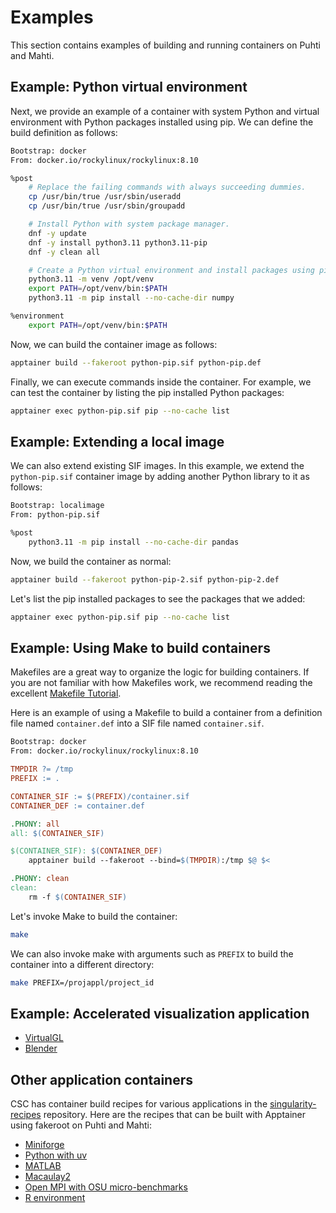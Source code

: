 # Examples

This section contains examples of building and running containers on Puhti and Mahti.

## Example: Python virtual environment

Next, we provide an example of a container with system Python and virtual environment with Python packages installed using pip.
We can define the build definition as follows:

```sh title="python-pip.def"
Bootstrap: docker
From: docker.io/rockylinux/rockylinux:8.10

%post
    # Replace the failing commands with always succeeding dummies.
    cp /usr/bin/true /usr/sbin/useradd
    cp /usr/bin/true /usr/sbin/groupadd

    # Install Python with system package manager.
    dnf -y update
    dnf -y install python3.11 python3.11-pip
    dnf -y clean all

    # Create a Python virtual environment and install packages using pip.
    python3.11 -m venv /opt/venv
    export PATH=/opt/venv/bin:$PATH
    python3.11 -m pip install --no-cache-dir numpy

%environment
    export PATH=/opt/venv/bin:$PATH
```

Now, we can build the container image as follows:

```bash
apptainer build --fakeroot python-pip.sif python-pip.def
```

Finally, we can execute commands inside the container.
For example, we can test the container by listing the pip installed Python packages:

```bash
apptainer exec python-pip.sif pip --no-cache list
```

## Example: Extending a local image

We can also extend existing SIF images.
In this example, we extend the `python-pip.sif` container image by adding another Python library to it as follows:

```sh title="python-pip-2.def"
Bootstrap: localimage
From: python-pip.sif

%post
    python3.11 -m pip install --no-cache-dir pandas
```

Now, we build the container as normal:

```bash
apptainer build --fakeroot python-pip-2.sif python-pip-2.def
```

Let's list the pip installed packages to see the packages that we added:

```bash
apptainer exec python-pip.sif pip --no-cache list
```

## Example: Using Make to build containers

Makefiles are a great way to organize the logic for building containers.
If you are not familiar with how Makefiles work, we recommend reading the excellent [Makefile Tutorial](https://makefiletutorial.com/).

Here is an example of using a Makefile to build a container from a definition file named `container.def` into a SIF file named `container.sif`.

```sh title="container.def"
Bootstrap: docker
From: docker.io/rockylinux/rockylinux:8.10
```

```Makefile title="Makefile"
TMPDIR ?= /tmp
PREFIX := .

CONTAINER_SIF := $(PREFIX)/container.sif
CONTAINER_DEF := container.def

.PHONY: all
all: $(CONTAINER_SIF)

$(CONTAINER_SIF): $(CONTAINER_DEF)
	apptainer build --fakeroot --bind=$(TMPDIR):/tmp $@ $<

.PHONY: clean
clean:
	rm -f $(CONTAINER_SIF)
```

Let's invoke Make to build the container:

```bash
make
```

We can also invoke make with arguments such as `PREFIX` to build the container into a different directory:

```bash
make PREFIX=/projappl/project_id
```

## Example: Accelerated visualization application

- [VirtualGL](https://github.com/CSCfi/singularity-recipes/tree/main/visualization)
- [Blender](https://github.com/CSCfi/singularity-recipes/tree/main/blender)

## Other application containers

CSC has container build recipes for various applications in the [singularity-recipes](https://github.com/CSCfi/singularity-recipes) repository.
Here are the recipes that can be built with Apptainer using fakeroot on Puhti and Mahti:

- [Miniforge](https://github.com/CSCfi/singularity-recipes/tree/main/miniforge)
- [Python with uv](https://github.com/CSCfi/singularity-recipes/tree/main/python-uv)
- [MATLAB](https://github.com/CSCfi/singularity-recipes/tree/main/matlab/r2024b)
- [Macaulay2](https://github.com/CSCfi/singularity-recipes/tree/main/macaulay2)
- [Open MPI with OSU micro-benchmarks](https://github.com/CSCfi/singularity-recipes/tree/main/openmpi)
- [R environment](https://github.com/CSCfi/singularity-recipes/tree/main/r-env-singularity/4.5.1-fakeroot)

